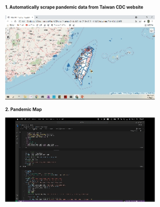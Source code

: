 #### 1. Automatically scrape pandemic data from Taiwan CDC website
<img src="https://github.com/William-07/Automated-Updated-Covid-19-Epidemic-Map/blob/main/GIF/Pandemic%20Map.gif" width="480" height="270"/>

#### 2. Pandemic Map
<img src="https://github.com/William-07/Automated-Updated-Covid-19-Epidemic-Map/blob/main/GIF/Scraping.gif" width="480" height="270"/>
